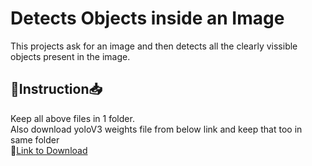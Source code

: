 # Detects Objects inside an Image
This projects ask for an image and then detects all the clearly vissible objects present in the image.
## 📝Instruction📥
Keep all above files in 1 folder. <br>
Also download yoloV3 weights file from below link and keep that too in same folder <br>
🔗[Link to Download](https://pjreddie.com/media/files/yolov3-spp.weights)
